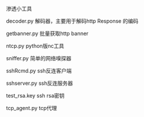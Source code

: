 渗透小工具

decoder.py	解码器，主要用于解码http Response 的编码

getbanner.py	批量获取http banner

ntcp.py		python版nc工具

sniffer.py	简单的网络嗅探器

sshRcmd.py	ssh反连客户端

sshserver.py	ssh反连服务器

test_rsa.key	ssh rsa密钥

tcp_agent.py	tcp代理
